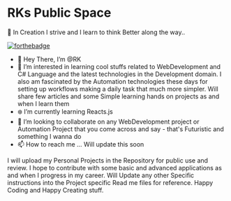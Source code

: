 # RKs Public Space 
🌱  In Creation I strive and I learn to think Better along the way.. 

[![forthebadge](https://forthebadge.com/images/badges/built-with-love.svg)](https://forthebadge.com)      <img src="https://rks-space.github.io/RKs-Public-Space/My%20Resources/r-k.svg" alt="" />
- 👋 Hey There, I’m @RK 
- 👀 I’m interested in learning cool stuffs related to WebDevelopment and C# Language and the latest technologies in the Development domain. 
      I also am fascinated by the Automation technologies these days for setting up workflows making a daily task that much more simpler. 
      Will share few articles and some Simple learning hands on projects as and when I learn them
- ❄️ I’m currently learning Reacts.js
- 💞️ I’m looking to collaborate on any WebDevelopment project or Automation Project that you come across and say - that's Futuristic and something I wanna do
- 📫 How to reach me ... Will update this soon 

I will upload my Personal Projects in the Repository for public use and review. I hope to contribute with some basic and advanced applications as and when I progress in my career. 
Will Update any other Specific instructions into the Project specific Read me files for reference.
Happy Coding and Happy Creating stuff.


<img src="https://rks-space.github.io/RKs-Public-Space/My%20Resources/BGTry.svg" alt="" />
